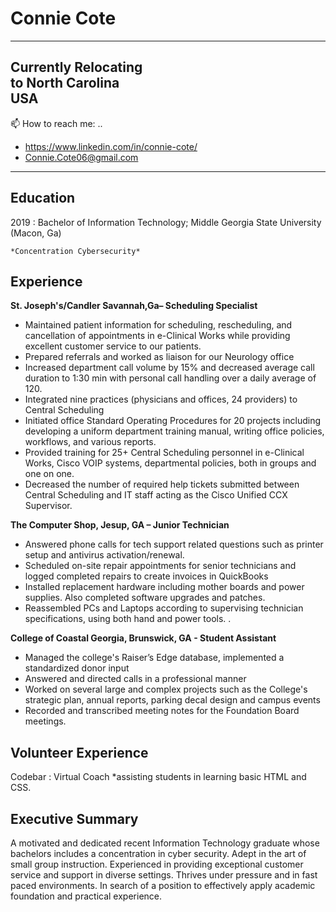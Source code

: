 Connie Cote
============

-------------------  
Currently Relocating         
to North Carolina            
USA                         
-------------------     
📫 How to reach me: ..
* https://www.linkedin.com/in/connie-cote/
* Connie.Cote06@gmail.com
----------------------------

Education
---------

2019
:   Bachelor of Information Technology; Middle Georgia State University (Macon, Ga)

    *Concentration Cybersecurity*


Experience
----------

**St. Joseph's/Candler Savannah,Ga– Scheduling Specialist**

*	Maintained patient information for scheduling, rescheduling, and cancellation of appointments in e-Clinical Works while providing excellent customer service to our patients.
*	Prepared referrals and worked as liaison for our Neurology office
*	Increased department call volume by 15% and decreased average call duration to 1:30 min with personal call handling over a daily average of 120.
*	Integrated nine practices (physicians and offices, 24 providers) to Central Scheduling
*	Initiated office Standard Operating Procedures for 20 projects including developing a uniform department training manual, writing office policies, workflows, and various reports.
*	Provided training for 25+ Central Scheduling personnel in e-Clinical Works, Cisco VOIP systems, departmental policies, both in groups and one on one.
*	Decreased the number of required help tickets submitted between Central Scheduling and IT staff acting as the Cisco Unified CCX Supervisor.

**The Computer Shop, Jesup, GA – Junior Technician**

* Answered phone calls for tech support related questions such as printer setup and antivirus activation/renewal.
* Scheduled on-site repair appointments for senior technicians and logged completed
repairs to create invoices in QuickBooks
* Installed replacement hardware including mother boards and power supplies. Also
completed software upgrades and patches.
* Reassembled PCs and Laptops according to supervising technician specifications, using
both hand and power tools. .

**College of Coastal Georgia, Brunswick, GA - Student Assistant**

* Managed the college's Raiser’s Edge database, implemented a standardized donor
input
* Answered and directed calls in a professional manner
* Worked on several large and complex projects such as the College's strategic plan,
annual reports, parking decal design and campus events
* Recorded and transcribed meeting notes for the Foundation Board meetings.

Volunteer Experience
--------------------
Codebar
: Virtual Coach 
*assisting students in learning basic HTML and CSS. 

[ref]: https://www.codebar.io/

Executive Summary
----------------------------------------
A motivated and dedicated recent Information Technology graduate
whose bachelors includes a concentration in cyber security. Adept in the art of small group
instruction. Experienced in providing exceptional customer service and support in diverse
settings. Thrives under pressure and in fast paced environments. In search of a position to
effectively apply academic foundation and practical experience.

